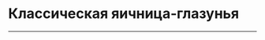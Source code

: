 [//]: # ( Создать локальный репозиторий )
[//]: # ( Добавить файл md с осмысленным содержанием.Например, рецепт какого-то блюда или инструкцию как починить компьютер...)
[//]: # ( Сделать 7-10 коммитов с разными шагами,приложить архив с папкой .git )

# Классическая яичница‑глазунья
---